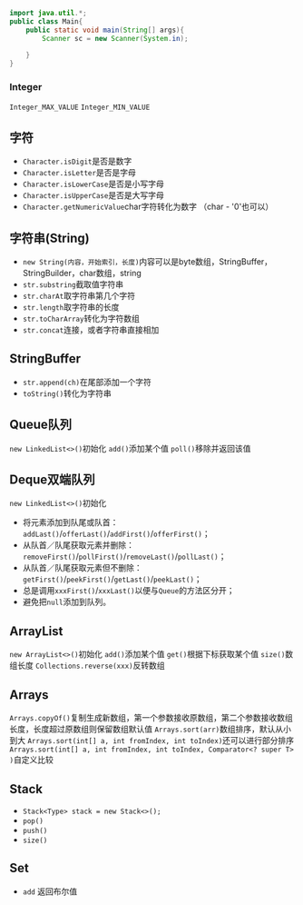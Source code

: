 ```java
import java.util.*;
public class Main{
	public static void main(String[] args){
		Scanner sc = new Scanner(System.in);
		
	}
}
```

### Integer

`Integer_MAX_VALUE`
`Integer_MIN_VALUE`

## 字符

- `Character.isDigit`是否是数字
- `Character.isLetter`是否是字母
- `Character.isLowerCase`是否是小写字母
- `Character.isUpperCase`是否是大写字母
- `Character.getNumericValue`char字符转化为数字 （char - '0'也可以）

## 字符串(String)

- `new String(内容，开始索引，长度)`内容可以是byte数组，StringBuffer，StringBuilder，char数组，string
- `str.substring`截取值字符串
- `str.charAt`取字符串第几个字符
- `str.length`取字符串的长度
- `str.toCharArray`转化为字符数组
- `str.concat`连接，或者字符串直接相加

## StringBuffer

- `str.append(ch)`在尾部添加一个字符
- `toString()`转化为字符串

## Queue队列

`new LinkedList<>()`初始化
`add()`添加某个值
`poll()`移除并返回该值

## Deque双端队列

`new LinkedList<>()`初始化
-   将元素添加到队尾或队首：`addLast()`/`offerLast()`/`addFirst()`/`offerFirst()`；
-   从队首／队尾获取元素并删除：`removeFirst()`/`pollFirst()`/`removeLast()`/`pollLast()`；
-   从队首／队尾获取元素但不删除：`getFirst()`/`peekFirst()`/`getLast()`/`peekLast()`；
-   总是调用`xxxFirst()`/`xxxLast()`以便与`Queue`的方法区分开；
-   避免把`null`添加到队列。

## ArrayList

`new ArrayList<>()`初始化
`add()`添加某个值
`get()`根据下标获取某个值
`size()`数组长度
`Collections.reverse(xxx)`反转数组

## Arrays

`Arrays.copyOf()`复制生成新数组，第一个参数接收原数组，第二个参数接收数组长度，长度超过原数组则保留数组默认值
`Arrays.sort(arr)`数组排序，默认从小到大
`Arrays.sort(int[] a, int fromIndex, int toIndex)`还可以进行部分排序
`Arrays.sort(int[] a, int fromIndex, int toIndex, Comparator<? super T> )`自定义比较

## Stack

- `Stack<Type> stack = new Stack<>();`
- `pop()`
- `push()`
- `size()`

## Set

- `add` 返回布尔值